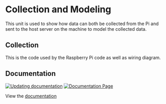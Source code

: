 # Collection and Modeling

This unit is used to show how data can both be collected from the Pi and sent to the host server on the machine to model the collected data.

## Collection

This is the code used by the Raspberry Pi code as well as wiring diagram.

## Documentation

[![Updating documentation](https://github.com/chirambaht/Action-Tracer/actions/workflows/makefile.yml/badge.svg?branch=collection&event=push)](https://github.com/chirambaht/Action-Tracer/actions/workflows/makefile.yml)
[![Documentation Page](https://github.com/chirambaht/Action-Tracer/actions/workflows/pages/pages-build-deployment/badge.svg?branch=collection)](https://github.com/chirambaht/Action-Tracer/actions/workflows/pages/pages-build-deployment)

View the [documentation](https://chirambaht.github.io/Action-Tracer/)
